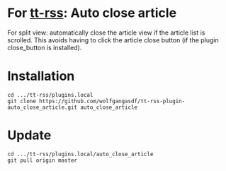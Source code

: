 # For [tt-rss](http://tt-rss.org): Auto close article

For split view: automatically close the article view if the article list is scrolled.
This avoids having to click the article close button (if the plugin close_button is installed).


# Installation

```
cd .../tt-rss/plugins.local
git clone https://github.com/wolfgangasdf/tt-rss-plugin-auto_close_article.git auto_close_article
```


# Update

```
cd .../tt-rss/plugins.local/auto_close_article
git pull origin master
```

